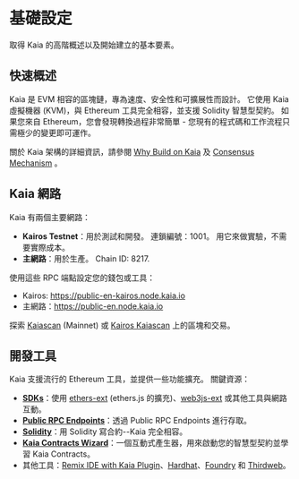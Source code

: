 # 基礎設定

取得 Kaia 的高階概述以及開始建立的基本要素。

## 快速概述

Kaia 是 EVM 相容的區塊鏈，專為速度、安全性和可擴展性而設計。 它使用 Kaia 虛擬機器 (KVM)，與 Ethereum 工具完全相容，並支援 Solidity 智慧型契約。 如果您來自 Ethereum，您會發現轉換過程非常簡單 - 您現有的程式碼和工作流程只需極少的變更即可運作。

關於 Kaia 架構的詳細資訊，請參閱 [Why Build on Kaia](../../learn/why-kaia.md) 及 [Consensus Mechanism](../../learn/consensus-mechanism.md) 。

## Kaia 網路

Kaia 有兩個主要網路：

- **Kairos Testnet**：用於測試和開發。 連鎖編號：1001。 用它來做實驗，不需要實際成本。
- **主網路**：用於生產。 Chain ID: 8217.

使用這些 RPC 端點設定您的錢包或工具：

- Kairos: https://public-en-kairos.node.kaia.io
- 主網路：https://public-en.node.kaia.io

探索 [Kaiascan](https://kaiascan.io/) (Mainnet) 或 [Kairos Kaiascan](https://kairos.kaiascan.io/) 上的區塊和交易。

## 開發工具

Kaia 支援流行的 Ethereum 工具，並提供一些功能擴充。 關鍵資源：

- **[SDKs](../../references/sdk/sdk.md)**：使用 [ethers-ext](../../references/sdk/ethers-ext/getting-started.md) (ethers.js 的擴充)、[web3js-ext](../../references/sdk/web3js-ext/getting-started.md) 或其他工具與網路互動。
- **[Public RPC Endpoints](../../references/public-en.md)**：透過 Public RPC Endpoints 進行存取。
- **[Solidity](https://github.com/ethereum/solidity)**：用 Solidity 寫合約--Kaia 完全相容。
- **[Kaia Contracts Wizard](https://wizard.kaia.io/)**：一個互動式產生器，用來啟動您的智慧型契約並學習 Kaia Contracts。
- 其他工具：[Remix IDE with Kaia Plugin](https://ide.kaia.io/)、[Hardhat](https://v2.hardhat.org/hardhat-runner/docs/getting-started)、[Foundry](https://getfoundry.sh/) 和 [Thirdweb](https://portal.thirdweb.com/)。